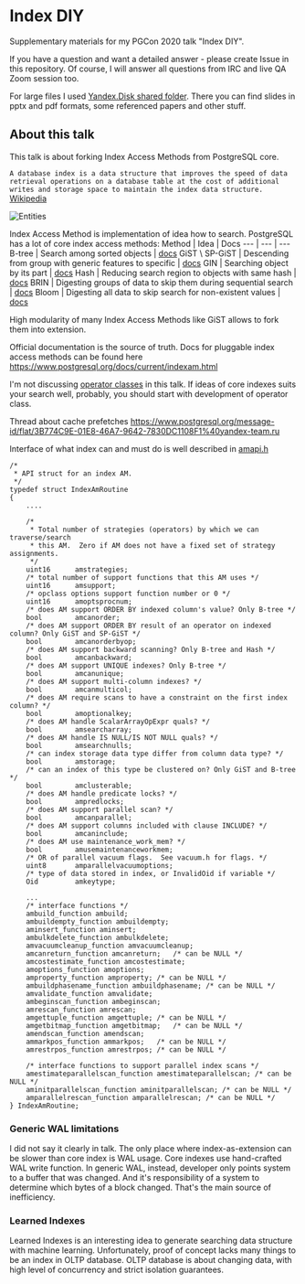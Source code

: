 # Index DIY
Supplementary materials for my PGCon 2020 talk "Index DIY".

If you have a question and want a detailed answer - please create Issue in this repository. Of course, I will answer all questions from IRC and live QA Zoom session too.

For large files I used [Yandex.Disk shared folder](https://yadi.sk/d/z9ZbSmp8mM1YSA).
There you can find slides in pptx and pdf formats, some referenced papers and other stuff.

## About this talk
This talk is about forking Index Access Methods from PostgreSQL core.

```A database index is a data structure that improves the speed of data retrieval operations on a database table at the cost of additional writes and storage space to maintain the index data structure.```
[Wikipedia](https://en.wikipedia.org/wiki/Database_index)

![Entities](img/entities.png)

Index Access Method is implementation of idea how to search.
PostgreSQL has a lot of core index access methods:
Method | Idea | Docs
--- | --- | ---
B-tree | Search among sorted objects | [docs](https://www.postgresql.org/docs/current/btree.html)
GiST \ SP-GiST | Descending from group with generic features to specific | [docs](https://www.postgresql.org/docs/current/gist.html)
GIN | Searching object by its part | [docs](https://www.postgresql.org/docs/current/gin-intro.html)
Hash | Reducing search region to objects with same hash | [docs](https://www.postgresql.org/docs/current/indexes-types.html)
BRIN | Digesting groups of data to skip them during sequential search | [docs](https://www.postgresql.org/docs/current/brin-intro.html)
Bloom | Digesting all data to skip search for non-existent values | [docs](https://www.postgresql.org/docs/current/bloom.html)

High modularity of many Index Access Methods like GiST allows to fork them into extension.

Official documentation is the source of truth. Docs for pluggable index access methods can be found here https://www.postgresql.org/docs/current/indexam.html

I'm not discussing [operator classes](https://www.postgresql.org/docs/current/sql-createopclass.html) in this talk. If ideas of core indexes suits your search well, probably, you should start with development of operator class.

Thread about cache prefetches https://www.postgresql.org/message-id/flat/3B774C9E-01E8-46A7-9642-7830DC1108F1%40yandex-team.ru

Interface of what index can and must do is well described in [amapi.h](https://github.com/postgres/postgres/blob/master/src/include/access/amapi.h)

```
/*
 * API struct for an index AM.
 */
typedef struct IndexAmRoutine
{
	....

	/*
	 * Total number of strategies (operators) by which we can traverse/search
	 * this AM.  Zero if AM does not have a fixed set of strategy assignments.
	 */
	uint16		amstrategies;
	/* total number of support functions that this AM uses */
	uint16		amsupport;
	/* opclass options support function number or 0 */
	uint16		amoptsprocnum;
	/* does AM support ORDER BY indexed column's value? Only B-tree */
	bool		amcanorder;
	/* does AM support ORDER BY result of an operator on indexed column? Only GiST and SP-GiST */
	bool		amcanorderbyop;
	/* does AM support backward scanning? Only B-tree and Hash */
	bool		amcanbackward;
	/* does AM support UNIQUE indexes? Only B-tree */
	bool		amcanunique;
	/* does AM support multi-column indexes? */
	bool		amcanmulticol;
	/* does AM require scans to have a constraint on the first index column? */
	bool		amoptionalkey;
	/* does AM handle ScalarArrayOpExpr quals? */
	bool		amsearcharray;
	/* does AM handle IS NULL/IS NOT NULL quals? */
	bool		amsearchnulls;
	/* can index storage data type differ from column data type? */
	bool		amstorage;
	/* can an index of this type be clustered on? Only GiST and B-tree */
	bool		amclusterable;
	/* does AM handle predicate locks? */
	bool		ampredlocks;
	/* does AM support parallel scan? */
	bool		amcanparallel;
	/* does AM support columns included with clause INCLUDE? */
	bool		amcaninclude;
	/* does AM use maintenance_work_mem? */
	bool		amusemaintenanceworkmem;
	/* OR of parallel vacuum flags.  See vacuum.h for flags. */
	uint8		amparallelvacuumoptions;
	/* type of data stored in index, or InvalidOid if variable */
	Oid			amkeytype;

	...
	/* interface functions */
	ambuild_function ambuild;
	ambuildempty_function ambuildempty;
	aminsert_function aminsert;
	ambulkdelete_function ambulkdelete;
	amvacuumcleanup_function amvacuumcleanup;
	amcanreturn_function amcanreturn;	/* can be NULL */
	amcostestimate_function amcostestimate;
	amoptions_function amoptions;
	amproperty_function amproperty; /* can be NULL */
	ambuildphasename_function ambuildphasename; /* can be NULL */
	amvalidate_function amvalidate;
	ambeginscan_function ambeginscan;
	amrescan_function amrescan;
	amgettuple_function amgettuple; /* can be NULL */
	amgetbitmap_function amgetbitmap;	/* can be NULL */
	amendscan_function amendscan;
	ammarkpos_function ammarkpos;	/* can be NULL */
	amrestrpos_function amrestrpos; /* can be NULL */

	/* interface functions to support parallel index scans */
	amestimateparallelscan_function amestimateparallelscan; /* can be NULL */
	aminitparallelscan_function aminitparallelscan; /* can be NULL */
	amparallelrescan_function amparallelrescan; /* can be NULL */
} IndexAmRoutine;
```

### Generic WAL limitations
I did not say it clearly in talk. The only place where index-as-extension can be slower than core index is WAL usage.
Core indexes use hand-crafted WAL write function. In generic WAL, instead, developer only points system to a buffer that was changed. And it's responsibility of a system to determine which bytes of a block changed. That's the main source of inefficiency.

### Learned Indexes
Learned Indexes is an interesting idea to generate searching data structure with machine learning. Unfortunately, proof of concept lacks many things to be an index in OLTP database. OLTP database is about changing data, with high level of concurrency and strict isolation guarantees.
